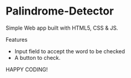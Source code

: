 # Palindrome-Detector

Simple Web app built with HTML5, CSS & JS.

Features
* Input field to accept the word to be checked
* A button to check.

HAPPY CODING!
